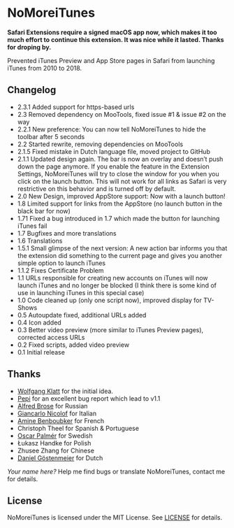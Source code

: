 # NoMoreiTunes

**Safari Extensions require a signed macOS app now, which makes it too much effort to continue this extension. It was nice while it lasted. Thanks for droping by.**


Prevented iTunes Preview and App Store pages in Safari from launching iTunes from 2010 to 2018.

## Changelog

-   2.3.1 Added support for https-based urls
-   2.3 Removed dependency on MooTools, fixed issue #1 & issue #2 on the way
-   2.2.1 New preference: You can now tell NoMoreiTunes to hide the toolbar after 5 seconds
-   2.2 Started rewrite, removing dependencies on MooTools
-   2.1.5 Fixed mistake in Dutch language file, moved project to GitHub
-   2.1.1 Updated design again. The bar is now an overlay and doesn’t push down the page anymore. If you enable the feature in the Extension Settings, NoMoreiTunes will try to close the window for you when you click on the launch button. This will not work for all links as Safari is very restrictive on this behavior and is turned off by default.
-   2.0 New Design, improved AppStore support: Now with a launch button!
-   1.8 Limited support for links from the AppStore (no launch button in the black bar for now)
-   1.71 Fixed a bug introduced in 1.7 which made the button for launching iTunes fail
-   1.7 Bugfixes and more translations
-   1.6 Translations
-   1.5.1 Small glimpse of the next version: A new action bar informs you that the extension did something to the current page and gives you another simple option to launch iTunes
-   1.1.2 Fixes Certificate Problem
-   1.1 URLs responsible for creating new accounts on iTunes will now launch iTunes and no longer be blocked (I think there is some kind of use in launching iTunes in this special case)
-   1.0 Code cleaned up (only one script now), improved display for TV-Shows
-   0.5 Autoupdate fixed, additional URLs added
-   0.4 Icon added
-   0.3 Better video preview (more similar to iTunes Preview pages), corrected access URLs
-   0.2 Fixed scripts, added video preview
-   0.1 Initial release

## Thanks

-   [Wolfgang Klatt](http://twitter.com/woIIe) for the initial idea.
-   [Pepi](http://maclemon.at/) for an excellent bug report which lead to v1.1
-   [Alfred Brose](mailto:alfred.brose@bcmsolutions.de) for Russian
-   [Giancarlo Nicolof](http://web.me.com/giancarlon/) for Italian
-   [Amine Benboubker](http://aminebenboubker.com/) for French
-   Christoph Theel for Spanish & Portuguese
-   [Oscar Palmér](http://oscarismy.name/) for Swedish
-   Łukasz Handke for Polish
-   Zhusee Zhang for Chinese
-   [Daniel Göstenmeier](http://goestenmeier.com/) for Dutch

_Your name here?_ Help me find bugs or translate NoMoreiTunes, contact me for details.

## License

NoMoreiTunes is licensed under the MIT License. See [LICENSE](./LICENSE) for details.
